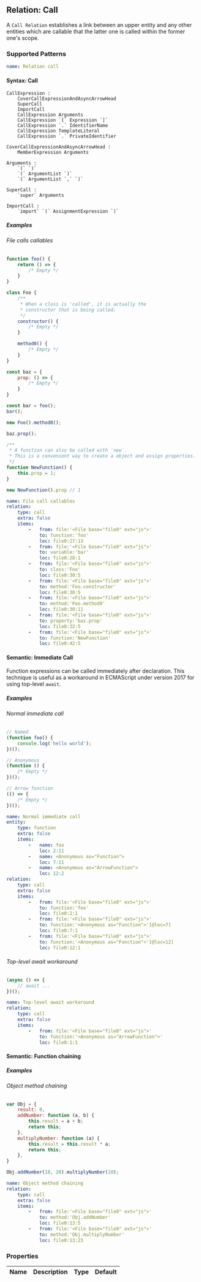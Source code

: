 ## Relation: Call

A `Call Relation` establishes a link between an upper entity and
any other entities which are callable that the latter one is
called within the former one's scope.

### Supported Patterns

```yaml
name: Relation call
```

#### Syntax: Call

```text
CallExpression :
    CoverCallExpressionAndAsyncArrowHead
    SuperCall
    ImportCall
    CallExpression Arguments
    CallExpression `[` Expression `]`
    CallExpression `.` IdentifierName
    CallExpression TemplateLiteral
    CallExpression `.` PrivateIdentifier

CoverCallExpressionAndAsyncArrowHead :
    MemberExpression Arguments

Arguments :
    `(` `)`
    `(` ArgumentList `)`
    `(` ArgumentList `,` `)`

SuperCall :
    `super` Arguments

ImportCall :
    `import` `(` AssignmentExpression `)`
```

##### Examples

###### File calls callables

```js
function foo() {
    return () => {
        /* Empty */
    }
}

class Foo {
    /**
     * When a class is 'called', it is actually the
     * constructor that is being called.
     */
    constructor() {
        /* Empty */
    }

    method0() {
        /* Empty */
    }
}

const baz = {
    prop: () => {
        /* Empty */
    }
}

const bar = foo();
bar();

new Foo().method0();

baz.prop();

/**
 * A function can also be called with `new`.
 * This is a convenient way to create a object and assign properties.
 */
function NewFunction() {
    this.prop = 1;
}

new NewFunction().prop // 1
```

```yaml
name: File call callables
relation:
    type: call
    extra: false
    items:
        -   from: file:'<File base="file0" ext="js">'
            to: function:'foo'
            loc: file0:27:13
        -   from: file:'<File base="file0" ext="js">'
            to: variable:'bar'
            loc: file0:28:1
        -   from: file:'<File base="file0" ext="js">'
            to: class:'Foo'
            loc: file0:30:5
        -   from: file:'<File base="file0" ext="js">'
            to: method:'Foo.constructor'
            loc: file0:30:5
        -   from: file:'<File base="file0" ext="js">'
            to: method:'Foo.method0'
            loc: file0:30:11
        -   from: file:'<File base="file0" ext="js">'
            to: property:'baz.prop'
            loc: file0:32:5
        -   from: file:'<File base="file0" ext="js">'
            to: function:'NewFunction'
            loc: file0:42:5
```

#### Semantic: Immediate Call

Function expressions can be called immediately after declaration.
This technique is useful as a workaround in ECMAScript under
version 2017 for using top-level `await`.

##### Examples

###### Normal immediate call

```js
// Named
(function foo() {
    console.log('hello world');
})();

// Anonymous
(function () {
    /* Empty */
})();

// Arrow function
(() => {
    /* Empty */
})();
```

```yaml
name: Normal immediate call
entity:
    type: function
    extra: false
    items:
        -   name: foo
            loc: 2:11
        -   name: <Anonymous as="Function">
            loc: 7:11
        -   name: <Anonymous as="ArrowFunction">
            loc: 12:2
relation:
    type: call
    extra: false
    items:
        -   from: file:'<File base="file0" ext="js">'
            to: function:'foo'
            loc: file0:2:1
        -   from: file:'<File base="file0" ext="js">'
            to: function:'<Anonymous as="Function">'[@loc=7]
            loc: file0:7:1
        -   from: file:'<File base="file0" ext="js">'
            to: function:'<Anonymous as="Function">'[@loc=12]
            loc: file0:12:1
```

###### Top-level await workaround

```js
(async () => {
    // await ...
})();
```

```yaml
name: Top-level await workaround
relation:
    type: call
    extra: false
    items:
        -   from: file:'<File base="file0" ext="js">'
            to: function:'<Anonymous as="ArrowFunction">'
            loc: file0:1:1
```

#### Semantic: Function chaining

##### Examples

###### Object method chaining

```js
var Obj = {
    result: 0,
    addNumber: function (a, b) {
        this.result = a + b;
        return this;
    },
    multiplyNumber: function (a) {
        this.result = this.result * a;
        return this;
    },
}

Obj.addNumber(10, 20).multiplyNumber(10);
```

```yaml
name: Object method chaining
relation:
    type: call
    extra: false
    items:
        -   from: file:'<File base="file0" ext="js">'
            to: method:'Obj.addNumber'
            loc: file0:13:5
        -   from: file:'<File base="file0" ext="js">'
            to: method:'Obj.multiplyNumber'
            loc: file0:13:23
```

### Properties

| Name | Description | Type | Default |
|------|-------------|:----:|:-------:|
